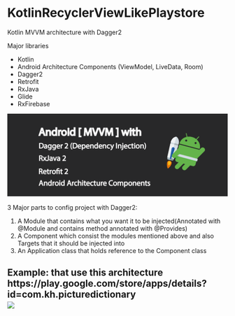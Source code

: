 # KotlinRecyclerViewLikePlaystore
Kotlin MVVM architecture with Dagger2

Major libraries
  - Kotlin
  - Android Architecture Components (ViewModel, LiveData, Room)
  - Dagger2
  - Retrofit
  - RxJava
  - Glide
  - RxFirebase
<img src="https://github.com/piseysen/KotlinRecyclerViewLikePlaystore/blob/master/1_zQ8lmPudBJ1sdtzlkbaA7Q.png"/>

3 Major parts to config project with Dagger2:
1. A Module that contains what you want it to be injected(Annotated with @Module and contains method annotated with @Provides)
2. A Component which consist the modules mentioned above and also Targets that it should be injected into
3. An Application class that holds reference to the Component class

<h2>Example: that use this architecture </hr> 
https://play.google.com/store/apps/details?id=com.kh.picturedictionary
<br/>
<img src="https://lh3.googleusercontent.com/soIGyy-BgGUiOnO77LIkxf_IxeOCB_AE74PT1ZCpMAfs7DYbWrMwtlRluINd5KXzyPQ=w2560-h1378-rw"/>
